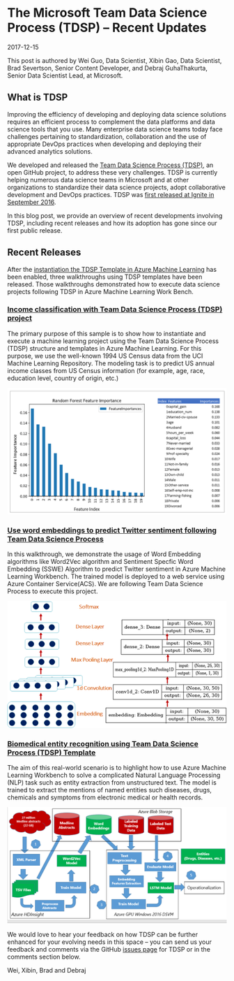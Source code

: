 # The Microsoft Team Data Science Process (TDSP) – Recent Updates

2017-12-15

This post is authored by Wei Guo, Data Scientist, Xibin Gao, Data Scientist, Brad Severtson, Senior Content Developer, and Debraj GuhaThakurta, Senior Data Scientist Lead, at Microsoft.

## What is TDSP
Improving the efficiency of developing and deploying data science solutions requires an efficient process to complement the data platforms and data science tools that you use. Many enterprise data science teams today face challenges pertaining to standardization, collaboration and the use of appropriate DevOps practices when developing and deploying their advanced analytics solutions.

We developed and released the [Team Data Science Process (TDSP)](https://docs.microsoft.com/en-us/azure/machine-learning/team-data-science-process/overview), an open GitHub project, to address these very challenges. TDSP is currently helping numerous data science teams in Microsoft and at other organizations to standardize their data science projects, adopt collaborative development and DevOps practices. TDSP was [first released at Ignite in September 2016](https://blogs.technet.microsoft.com/machinelearning/2016/10/11/introducing-the-team-data-science-process-from-microsoft/).

In this blog post, we provide an overview of recent developments involving TDSP, including recent releases and how its adoption has gone since our first public release.

## **Recent Releases**

After the [instantiation the TDSP Template in Azure Machine Learning](https://docs.microsoft.com/en-us/azure/machine-learning/preview/how-to-use-tdsp-in-azure-ml) has been enabled, three walkthroughs using TDSP templates have been released. Those walkthroughs demonstrated how to execute data science projects following TDSP in Azure Machine Learning Work Bench.

### [Income classification with Team Data Science Process (TDSP) project](https://docs.microsoft.com/en-us/azure/machine-learning/preview/scenario-tdsp-classifying-us-incomes?toc=%2Fen-us%2Fazure%2Fmachine-learning%2Fteam-data-science-process%2Ftoc.json&bc=%2Fen-us%2Fazure%2Fbread%2Ftoc.json)

The primary purpose of this sample is to show how to instantiate and execute a machine learning project using the Team Data Science Process (TDSP) structure and templates in Azure Machine Learning. For this purpose, we use the well-known 1994 US Census data from the UCI Machine Learning Repository. The modeling task is to predict US annual income classes from US Census information (for example, age, race, education level, country of origin, etc.)

![income-feature](../deliverable_docs/images/income-featImportance.PNG)

### [Use word embeddings to predict Twitter sentiment following Team Data Science Process](https://docs.microsoft.com/azure/machine-learning/preview/scenario-tdsp-twitter-sentiment)

In this walkthrough, we demonstrate the usage of Word Embedding algorithms like Word2Vec algorithm and Sentiment Specfic Word Embedding (SSWE) Algorithm to predict Twitter sentiment in Azure Machine Learning Workbench. The trained model is deployed to a web service using Azure Container Service(ACS). We are following Team Data Science Process to execute this project.

![twitter-embedding](../deliverable_docs/images/embedding_model2.PNG)

### [Biomedical entity recognition using Team Data Science Process (TDSP) Template](https://docs.microsoft.com/en-us/azure/machine-learning/preview/scenario-tdsp-biomedical-recognition?toc=%2Fen-us%2Fazure%2Fmachine-learning%2Fteam-data-science-process%2Ftoc.json&bc=%2Fen-us%2Fazure%2Fbread%2Ftoc.json)

The aim of this real-world scenario is to highlight how to use Azure Machine Learning Workbench to solve a complicated Natural Language Processing (NLP) task such as entity extraction from unstructured text. The model is trained to extract the mentions of named entities such diseases, drugs, chemicals and symptoms from electronic medical or health records.

![entity-extraction](../deliverable_docs/images/NER_structure.PNG)


We would love to hear your feedback on how TDSP can be further enhanced for your evolving needs in this space – you can send us your feedback and comments via the GitHub [issues page](https://github.com/Azure/Microsoft-TDSP/issues) for TDSP or in the comments section below.

Wei, Xibin, Brad and Debraj